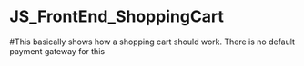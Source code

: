 # JS_FrontEnd_ShoppingCart
#This basically shows how a shopping cart should work. There is no default payment gateway for this
